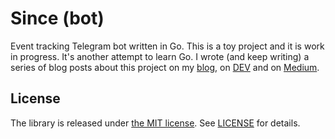 # Since (bot)

Event tracking Telegram bot written in Go. This is a toy project and it is
work in progress. It's another attempt to learn Go. I wrote (and keep writing)
a series of blog posts about this project on my [blog][blog], on [DEV][dev]
and on [Medium][medium].

## License

The library is released under [the MIT license][mit]. See [LICENSE][license]
for details.


[blog]: https://detunized.net/series/telegram-bot-in-go/
[dev]: https://dev.to/detunized/telegram-bot-in-go-3hd4
[medium]: https://medium.com/@detunized/telegram-bot-in-go-9956786f60d0

[mit]: http://www.opensource.org/licenses/mit-license.php
[license]: LICENSE
